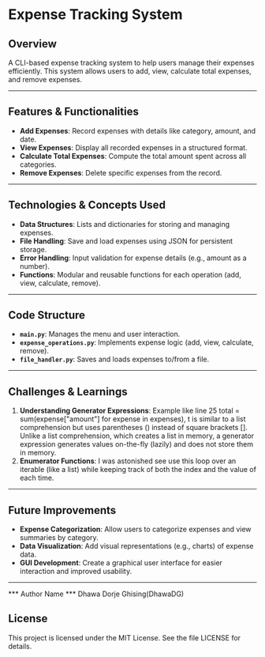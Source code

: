 # Expense Tracking System

## Overview
A CLI-based expense tracking system to help users manage their expenses efficiently. This system allows users to add, view, calculate total expenses, and remove expenses.

---

## Features & Functionalities
- **Add Expenses**: Record expenses with details like category, amount, and date.
- **View Expenses**: Display all recorded expenses in a structured format.
- **Calculate Total Expenses**: Compute the total amount spent across all categories.
- **Remove Expenses**: Delete specific expenses from the record.

---

## Technologies & Concepts Used
- **Data Structures**: Lists and dictionaries for storing and managing expenses.
- **File Handling**: Save and load expenses using JSON for persistent storage.
- **Error Handling**: Input validation for expense details (e.g., amount as a number).
- **Functions**: Modular and reusable functions for each operation (add, view, calculate, remove).

---

## Code Structure
- **`main.py`**: Manages the menu and user interaction.
- **`expense_operations.py`**: Implements expense logic (add, view, calculate, remove).
- **`file_handler.py`**: Saves and loads expenses to/from a file.

---

## Challenges & Learnings
1. **Understanding Generator Expressions**: Example like line 25   total = sum(expense["amount"] for expense in expenses), t is similar to a list comprehension but uses parentheses () instead of square brackets []. Unlike a list comprehension, which creates a list in memory, a generator expression generates values on-the-fly (lazily) and does not store them in memory.
3. **Enumerator Functions**: I was astonished see  use this loop over an iterable (like a list) while keeping track of both the index and the value of each time.

---

## Future Improvements
- **Expense Categorization**: Allow users to categorize expenses and view summaries by category.
- **Data Visualization**: Add visual representations (e.g., charts) of expense data.
- **GUI Development**: Create a graphical user interface for easier interaction and improved usability.

---

*** Author Name *** Dhawa Dorje Ghising(DhawaDG)


## License
This project is licensed under the MIT License. See the file  LICENSE  for details.